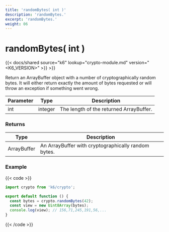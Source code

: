 ```yaml
---
title: 'randomBytes( int )'
description: 'randomBytes.'
excerpt: 'randomBytes.'
weight: 06
---
```


# randomBytes( int )

{{< docs/shared source="k6" lookup="crypto-module.md" version="<K6_VERSION>" >}} >}}

Return an ArrayBuffer object with a number of cryptographically random bytes. It will either return exactly the amount of bytes requested or will throw an exception if something went wrong.

| Parameter | Type    | Description                             |
| --------- | ------- | --------------------------------------- |
| int       | integer | The length of the returned ArrayBuffer. |

### Returns

| Type        | Description                                         |
| ----------- | --------------------------------------------------- |
| ArrayBuffer | An ArrayBuffer with cryptographically random bytes. |

### Example

{{< code >}}

```javascript
import crypto from 'k6/crypto';

export default function () {
  const bytes = crypto.randomBytes(42);
  const view = new Uint8Array(bytes);
  console.log(view); // 156,71,245,191,56,...
}
```

{{< /code >}}
